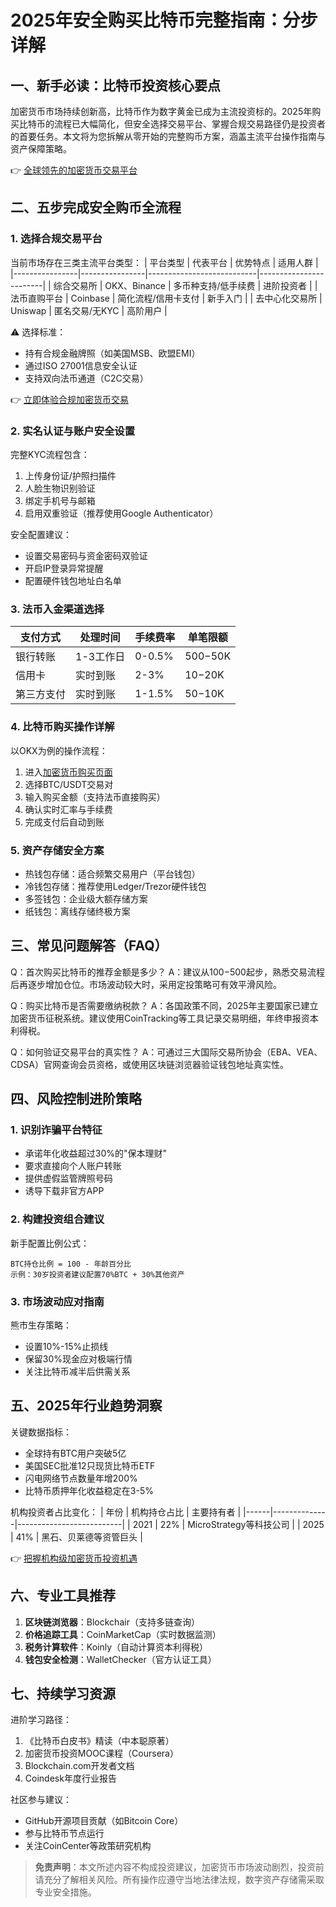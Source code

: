 # 2025年安全购买比特币完整指南：分步详解

## 一、新手必读：比特币投资核心要点
加密货币市场持续创新高，比特币作为数字黄金已成为主流投资标的。2025年购买比特币的流程已大幅简化，但安全选择交易平台、掌握合规交易路径仍是投资者的首要任务。本文将为您拆解从零开始的完整购币方案，涵盖主流平台操作指南与资产保障策略。

👉 [全球领先的加密货币交易平台](https://bit.ly/okx_welcome)

## 二、五步完成安全购币全流程

### 1. 选择合规交易平台
当前市场存在三类主流平台类型：
| 平台类型       | 代表平台       | 优势特点                  | 适用人群               |
|----------------|----------------|---------------------------|------------------------|
| 综合交易所     | OKX、Binance   | 多币种支持/低手续费       | 进阶投资者             |
| 法币直购平台   | Coinbase       | 简化流程/信用卡支付       | 新手入门               |
| 去中心化交易所 | Uniswap        | 匿名交易/无KYC           | 高阶用户               |

⚠️ 选择标准：
- 持有合规金融牌照（如美国MSB、欧盟EMI）
- 通过ISO 27001信息安全认证
- 支持双向法币通道（C2C交易）

👉 [立即体验合规加密货币交易](https://bit.ly/okx_welcome)

### 2. 实名认证与账户安全设置
完整KYC流程包含：
1. 上传身份证/护照扫描件
2. 人脸生物识别验证
3. 绑定手机号与邮箱
4. 启用双重验证（推荐使用Google Authenticator）

安全配置建议：
- 设置交易密码与资金密码双验证
- 开启IP登录异常提醒
- 配置硬件钱包地址白名单

### 3. 法币入金渠道选择
| 支付方式   | 处理时间 | 手续费率 | 单笔限额   |
|------------|----------|----------|------------|
| 银行转账   | 1-3工作日| 0-0.5%   | $500-$50K |
| 信用卡     | 实时到账 | 2-3%     | $10-$20K  |
| 第三方支付 | 实时到账 | 1-1.5%   | $50-$10K  |

### 4. 比特币购买操作详解
以OKX为例的操作流程：
1. 进入[加密货币购买页面](https://bit.ly/okx_welcome)
2. 选择BTC/USDT交易对
3. 输入购买金额（支持法币直接购买）
4. 确认实时汇率与手续费
5. 完成支付后自动到账

### 5. 资产存储安全方案
- 热钱包存储：适合频繁交易用户（平台钱包）
- 冷钱包存储：推荐使用Ledger/Trezor硬件钱包
- 多签钱包：企业级大额存储方案
- 纸钱包：离线存储终极方案

## 三、常见问题解答（FAQ）

Q：首次购买比特币的推荐金额是多少？
A：建议从$100-$500起步，熟悉交易流程后再逐步增加仓位。市场波动较大时，采用定投策略可有效平滑风险。

Q：购买比特币是否需要缴纳税款？
A：各国政策不同，2025年主要国家已建立加密货币征税系统。建议使用CoinTracking等工具记录交易明细，年终申报资本利得税。

Q：如何验证交易平台的真实性？
A：可通过三大国际交易所协会（EBA、VEA、CDSA）官网查询会员资格，或使用区块链浏览器验证钱包地址真实性。

## 四、风险控制进阶策略

### 1. 识别诈骗平台特征
- 承诺年化收益超过30%的"保本理财"
- 要求直接向个人账户转账
- 提供虚假监管牌照号码
- 诱导下载非官方APP

### 2. 构建投资组合建议
新手配置比例公式：
```
BTC持仓比例 = 100 - 年龄百分比
示例：30岁投资者建议配置70%BTC + 30%其他资产
```

### 3. 市场波动应对指南
熊市生存策略：
- 设置10%-15%止损线
- 保留30%现金应对极端行情
- 关注比特币减半后供需关系

## 五、2025年行业趋势洞察

关键数据指标：
- 全球持有BTC用户突破5亿
- 美国SEC批准12只现货比特币ETF
- 闪电网络节点数量年增200%
- 比特币质押年化收益稳定在3-5%

机构投资者占比变化：
| 年份 | 机构持仓占比 | 主要持有者               |
|------|--------------|--------------------------|
| 2021 | 22%          | MicroStrategy等科技公司  |
| 2025 | 41%          | 黑石、贝莱德等资管巨头   |

👉 [把握机构级加密货币投资机遇](https://bit.ly/okx_welcome)

## 六、专业工具推荐

1. **区块链浏览器**：Blockchair（支持多链查询）
2. **价格追踪工具**：CoinMarketCap（实时数据监测）
3. **税务计算软件**：Koinly（自动计算资本利得税）
4. **钱包安全检测**：WalletChecker（官方认证工具）

## 七、持续学习资源

进阶学习路径：
1. 《比特币白皮书》精读（中本聪原著）
2. 加密货币投资MOOC课程（Coursera）
3. Blockchain.com开发者文档
4. Coindesk年度行业报告

社区参与建议：
- GitHub开源项目贡献（如Bitcoin Core）
- 参与比特币节点运行
- 关注CoinCenter等政策研究机构

> **免责声明**：本文所述内容不构成投资建议，加密货币市场波动剧烈，投资前请充分了解相关风险。所有操作应遵守当地法律法规，数字资产存储需采取专业安全措施。